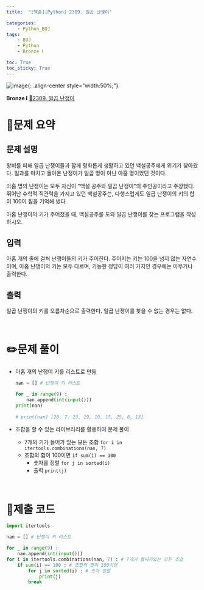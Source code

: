 ```yaml
---
title:  "[백준][Python] 2309. 일곱 난쟁이" 

categories: 
    - Python_BOJ
tags: 
    - BOJ
    - Python
    - Bronze Ⅰ

toc: True
toc_sticky: True
---
```

![image](https://github.com/user-attachments/assets/32319fe8-99e9-4031-b5d1-9f1909b510dc){: .align-center style="width:50%;"}

**Bronze Ⅰ** 
[🔗2309. 일곱 난쟁이](https://www.acmicpc.net/problem/2309)

# 📝문제 요약
## 문제 설명
왕비를 피해 일곱 난쟁이들과 함께 평화롭게 생활하고 있던 백설공주에게 위기가 찾아왔다. 일과를 마치고 돌아온 난쟁이가 일곱 명이 아닌 아홉 명이었던 것이다.

아홉 명의 난쟁이는 모두 자신이 "백설 공주와 일곱 난쟁이"의 주인공이라고 주장했다. 뛰어난 수학적 직관력을 가지고 있던 백설공주는, 다행스럽게도 일곱 난쟁이의 키의 합이 100이 됨을 기억해 냈다.

아홉 난쟁이의 키가 주어졌을 때, 백설공주를 도와 일곱 난쟁이를 찾는 프로그램을 작성하시오.

## 입력
아홉 개의 줄에 걸쳐 난쟁이들의 키가 주어진다. 주어지는 키는 100을 넘지 않는 자연수이며, 아홉 난쟁이의 키는 모두 다르며, 가능한 정답이 여러 가지인 경우에는 아무거나 출력한다.

## 출력
일곱 난쟁이의 키를 오름차순으로 출력한다. 일곱 난쟁이를 찾을 수 없는 경우는 없다.


<br>

# ✏️문제 풀이
- 아홉 개의 난쟁이 키를 리스트로 만듦
    
    ```python
    nan = [] # 난쟁이 키 리스트
    
    for _ in range(9) : 
        nan.append(int(input())) 
    print(nan)
        
    # print(nan) [20, 7, 23, 19, 10, 15, 25, 8, 13]
    ```
- 조합을 할 수 있는 라이브러리를 활용하여 문제 풀이
    - 7개의 키가 들어가 있는 모든 조합 `for i in itertools.combinations(nan, 7)`
    - 조합의 합이 100이면 `if sum(i) == 100`
        - 숫자를 정렬 `for j in sorted(i)`
        - 출력 `print(j)`

<br>

# 💯제출 코드
```python
import itertools

nan = [] # 난쟁이 키 리스트

for _ in range(9) : 
    nan.append(int(input())) 
for i in itertools.combinations(nan, 7) : # 7개가 들어가있는 모든 조합
    if sum(i) == 100 : # 조합의 합이 100이면 
        for j in sorted(i) : # 숫자 정렬
            print(j)
        break
```
